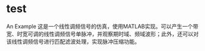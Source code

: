 # test
An Example 
这是一个线性调频信号的仿真，使用MATLAB实现。可以产生一个带宽、时宽可调的线性调频信号单脉冲，并观察期时域、频域波形；此外，还可以对该线性调频信号进行匹配滤波处理，实现脉冲压缩功能。
